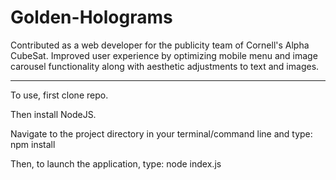 # Golden-Holograms

Contributed as a web developer for the publicity team of Cornell's Alpha CubeSat. Improved user experience by optimizing mobile menu and image carousel functionality along with aesthetic adjustments to text and images.
______________________________________________________________________________________________________________________________________________________

To use, first clone repo.  

Then install NodeJS.

Navigate to the project directory in your terminal/command line and type: npm install

Then, to launch the application, type: node index.js
